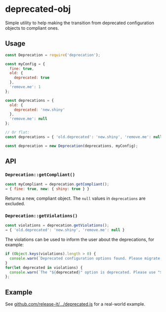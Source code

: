 # deprecated-obj

Simple utility to help making the transition from deprecated configuration objects to compliant ones.

## Usage

```js
const Deprecation = require('deprecation');

const myConfig = {
  fine: true,
  old: {
    deprecated: true
  },
  'remove.me': 1
};

const deprecations = {
  old: {
    deprecated: 'new.shiny'
  },
  'remove.me': null
};

// Or flat:
const deprecations = { 'old.deprecated': 'new.shiny', 'remove.me': null };

const deprecation = new Deprecation(deprecations, myConfig);
```

## API

### `Deprecation::getCompliant()`

```js
const myCompliant = deprecation.getCompliant();
→ { fine: true, new: { shiny: true } }
```

Returns a new, compliant object. The `null` values in `deprecations` are excluded.

### `Deprecation::getViolations()`

```js
const violations = deprecation.getViolations();
→ { 'old.deprecated': 'new.shiny', 'remove.me': null }
```

The violations can be used to inform the user about the deprecations, for example:

```js
if (Object.keys(violations).length > 0) {
  console.warn(`Deprecated configuration options found. Please migrate before the next major release.`);
}
for(let deprecated in violations) {
  console.warn(`The "${deprecated}" option is deprecated. Please use "${violations[deprecated]}" instead.`);
};
```

## Example

See [github.com/release-it/.../deprecated.js](https://github.com/webpro/release-it/blob/master/lib/deprecated.js) for a real-world example.
